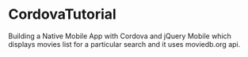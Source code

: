 # CordovaTutorial
Building a Native Mobile App with Cordova and jQuery Mobile which displays movies list for a particular search and it uses moviedb.org api.
